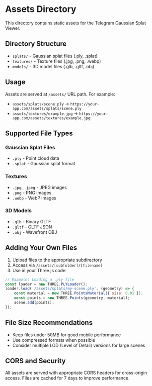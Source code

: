 # Assets Directory

This directory contains static assets for the Telegram Gaussian Splat Viewer.

## Directory Structure

- `splats/` - Gaussian splat files (.ply, .splat)
- `textures/` - Texture files (.jpg, .png, .webp)
- `models/` - 3D model files (.glb, .gltf, .obj)

## Usage

Assets are served at `/assets/` URL path. For example:

- `assets/splats/scene.ply` → `https://your-app.com/assets/splats/scene.ply`
- `assets/textures/example.jpg` → `https://your-app.com/assets/textures/example.jpg`

## Supported File Types

### Gaussian Splat Files
- `.ply` - Point cloud data
- `.splat` - Gaussian splat format

### Textures
- `.jpg`, `.jpeg` - JPEG images
- `.png` - PNG images
- `.webp` - WebP images

### 3D Models
- `.glb` - Binary GLTF
- `.gltf` - GLTF JSON
- `.obj` - Wavefront OBJ

## Adding Your Own Files

1. Upload files to the appropriate subdirectory
2. Access via `/assets/[subfolder]/[filename]`
3. Use in your Three.js code:

```javascript
// Example: Loading a .ply file
const loader = new THREE.PLYLoader();
loader.load('/assets/splats/my-scene.ply', (geometry) => {
    const material = new THREE.PointsMaterial({ size: 0.01 });
    const points = new THREE.Points(geometry, material);
    scene.add(points);
});
```

## File Size Recommendations

- Keep files under 50MB for good mobile performance
- Use compressed formats when possible
- Consider multiple LOD (Level of Detail) versions for large scenes

## CORS and Security

All assets are served with appropriate CORS headers for cross-origin access.
Files are cached for 7 days to improve performance.